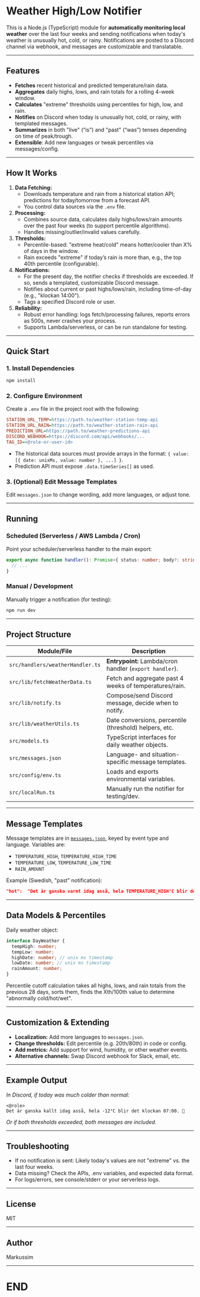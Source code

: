 # Weather High/Low Notifier

This is a Node.js (TypeScript) module for **automatically monitoring local weather** over the last four weeks and sending notifications when today's weather is unusually hot, cold, or rainy. Notifications are posted to a Discord channel via webhook, and messages are customizable and translatable.

---

## Features

- **Fetches** recent historical and predicted temperature/rain data.
- **Aggregates** daily highs, lows, and rain totals for a rolling 4-week window.
- **Calculates** "extreme" thresholds using percentiles for high, low, and rain.
- **Notifies** on Discord when today is unusually hot, cold, or rainy, with templated messages.
- **Summarizes** in both "live" (“is”) and "past" (“was”) tenses depending on time of peak/trough.
- **Extensible**: Add new languages or tweak percentiles via messages/config.

---

## How It Works

1. **Data Fetching:**
   - Downloads temperature and rain from a historical station API; predictions for today/tomorrow from a forecast API.
   - You control data sources via the `.env` file.
2. **Processing:**
   - Combines source data, calculates daily highs/lows/rain amounts over the past four weeks (to support percentile algorithms).
   - Handles missing/outlier/invalid values carefully.
3. **Thresholds:**
   - Percentile-based: "extreme heat/cold" means hotter/cooler than X% of days in the window.
   - Rain exceeds "extreme" if today’s rain is more than, e.g., the top 40th percentile (configurable).
4. **Notifications:**
   - For the present day, the notifier checks if thresholds are exceeded. If so, sends a templated, customizable Discord message.
   - Notifies about current or past highs/lows/rain, including time-of-day (e.g., "klockan 14:00").
   - Tags a specified Discord role or user.
5. **Reliability:**
   - Robust error handling: logs fetch/processing failures, reports errors as 500s, never crashes your process.
   - Supports Lambda/serverless, or can be run standalone for testing.

---

## Quick Start

### 1. Install Dependencies

```bash
npm install
```

### 2. Configure Environment

Create a `.env` file in the project root with the following:

```ini
STATION_URL_TEMP=https://path.to/weather-station-temp-api
STATION_URL_RAIN=https://path.to/weather-station-rain-api
PREDICTION_URL=https://path.to/weather-predictions-api
DISCORD_WEBHOOK=https://discord.com/api/webhooks/...
TAG_ID=<@role-or-user-id>
```

- The historical data sources must provide arrays in the format: `{ value: [{ date: unixMs, value: number }, ...] }`.
- Prediction API must expose `.data.timeSeries[]` as used.

### 3. (Optional) Edit Message Templates

Edit `messages.json` to change wording, add more languages, or adjust tone.

---

## Running

### Scheduled (Serverless / AWS Lambda / Cron)

Point your scheduler/serverless handler to the main export:

```ts
export async function handler(): Promise<{ status: number; body?: string }> {
  // ...
}
```

### Manual / Development

Manually trigger a notification (for testing):

```bash
npm run dev
```

---

## Project Structure

| Module/File                      | Description                                             |
| -------------------------------- | ------------------------------------------------------- |
| `src/handlers/weatherHandler.ts` | **Entrypoint:** Lambda/cron handler (`export handler`). |
| `src/lib/fetchWeatherData.ts`    | Fetch and aggregate past 4 weeks of temperatures/rain.  |
| `src/lib/notify.ts`              | Compose/send Discord message, decide when to notify.    |
| `src/lib/weatherUtils.ts`        | Date conversions, percentile (threshold) helpers, etc.  |
| `src/models.ts`                  | TypeScript interfaces for daily weather objects.        |
| `src/messages.json`              | Language- and situation-specific message templates.     |
| `src/config/env.ts`              | Loads and exports environmental variables.              |
| `src/localRun.ts`                | Manually run the notifier for testing/dev.              |

---

## Message Templates

Message templates are in [`messages.json`](src/messages.json), keyed by event type and language. Variables are:

- `TEMPERATURE_HIGH`, `TEMPERATURE_HIGH_TIME`
- `TEMPERATURE_LOW`, `TEMPERATURE_LOW_TIME`
- `RAIN_AMOUNT`

Example (Swedish, "past" notification):

```json
"hot":  "Det är ganska varmt idag asså, hela TEMPERATURE_HIGH°C blir det klockan TEMPERATURE_HIGH_TIME. 🥵"
```

---

## Data Models & Percentiles

Daily weather object:

```typescript
interface DayWeather {
  tempHigh: number;
  tempLow: number;
  highDate: number; // unix ms timestamp
  lowDate: number; // unix ms timestamp
  rainAmount: number;
}
```

Percentile cutoff calculation takes all highs, lows, and rain totals from the previous 28 days, sorts them, finds the Xth/100th value to determine "abnormally cold/hot/wet".

---

## Customization & Extending

- **Localization:** Add more languages to `messages.json`.
- **Change thresholds:** Edit percentile (e.g. 20th/80th) in code or config.
- **Add metrics:** Add support for wind, humidity, or other weather events.
- **Alternative channels:** Swap Discord webhook for Slack, email, etc.

---

## Example Output

_In Discord, if today was much colder than normal:_

```
<@role>
Det är ganska kallt idag asså, hela -12°C blir det klockan 07:00. 🥶
```

_Or if both thresholds exceeded, both messages are included._

---

## Troubleshooting

- If no notification is sent: Likely today's values are not "extreme" vs. the last four weeks.
- Data missing? Check the APIs, .env variables, and expected data format.
- For logs/errors, see console/stderr or your serverless logs.

---

## License

MIT

---

## Author

Markussim

---

# END
